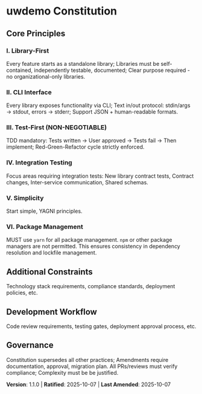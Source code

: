 <!--
Sync Impact Report:
- Version change: 1.0.0 -> 1.1.0
- Added sections:
  - Core Principles: VI. Package Management
- Removed sections: None
- Templates requiring updates:
  - ✅ .specify/templates/plan-template.md
  - ✅ .specify/templates/spec-template.md
  - ✅ .specify/templates/tasks-template.md
  - ✅ .gemini/commands/speckit.analyze.toml
  - ✅ .gemini/commands/speckit.checklist.toml
  - ✅ .gemini/commands/speckit.clarify.toml
  - ✅ .gemini/commands/speckit.constitution.toml
  - ✅ .gemini/commands/speckit.implement.toml
  - ✅ .gemini/commands/speckit.plan.toml
  - ✅ .gemini/commands/speckit.specify.toml
  - ✅ .gemini/commands/speckit.tasks.toml
- Follow-up TODOs: None
-->
# uwdemo Constitution

## Core Principles

### I. Library-First
Every feature starts as a standalone library; Libraries must be self-contained, independently testable, documented; Clear purpose required - no organizational-only libraries.

### II. CLI Interface
Every library exposes functionality via CLI; Text in/out protocol: stdin/args → stdout, errors → stderr; Support JSON + human-readable formats.

### III. Test-First (NON-NEGOTIABLE)
TDD mandatory: Tests written → User approved → Tests fail → Then implement; Red-Green-Refactor cycle strictly enforced.

### IV. Integration Testing
Focus areas requiring integration tests: New library contract tests, Contract changes, Inter-service communication, Shared schemas.

### V. Simplicity
Start simple, YAGNI principles.

### VI. Package Management
MUST use `yarn` for all package management. `npm` or other package managers are not permitted. This ensures consistency in dependency resolution and lockfile management.

## Additional Constraints

Technology stack requirements, compliance standards, deployment policies, etc.

## Development Workflow

Code review requirements, testing gates, deployment approval process, etc.

## Governance

Constitution supersedes all other practices; Amendments require documentation, approval, migration plan. All PRs/reviews must verify compliance; Complexity must be be justified.

**Version**: 1.1.0 | **Ratified**: 2025-10-07 | **Last Amended**: 2025-10-07
